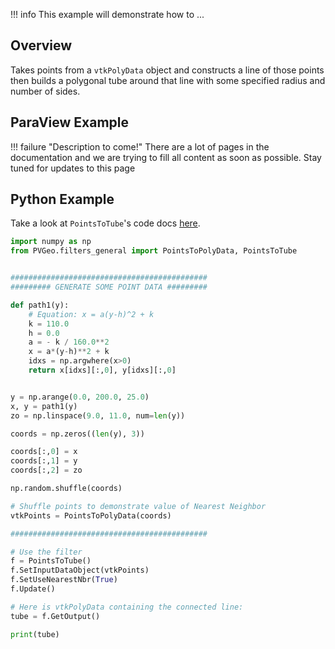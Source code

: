 !!! info
    This example will demonstrate how to ...

## Overview

Takes points from a `vtkPolyData` object and constructs a line of those points then builds a polygonal tube around that line with some specified radius and number of sides.

## ParaView Example

!!! failure "Description to come!"
    There are a lot of pages in the documentation and we are trying to fill all content as soon as possible. Stay tuned for updates to this page


<!--- TODO --->

## Python Example

Take a look at `PointsToTube`'s code docs [here](http://docs.pvgeo.org/en/latest/suites/General-Filters.html#PVGeo.filters_general.PointsToTube).

```py
import numpy as np
from PVGeo.filters_general import PointsToPolyData, PointsToTube


############################################
######### GENERATE SOME POINT DATA #########

def path1(y):
    # Equation: x = a(y-h)^2 + k
    k = 110.0
    h = 0.0
    a = - k / 160.0**2
    x = a*(y-h)**2 + k
    idxs = np.argwhere(x>0)
    return x[idxs][:,0], y[idxs][:,0]


y = np.arange(0.0, 200.0, 25.0)
x, y = path1(y)
zo = np.linspace(9.0, 11.0, num=len(y))

coords = np.zeros((len(y), 3))

coords[:,0] = x
coords[:,1] = y
coords[:,2] = zo

np.random.shuffle(coords)

# Shuffle points to demonstrate value of Nearest Neighbor
vtkPoints = PointsToPolyData(coords)

############################################

# Use the filter
f = PointsToTube()
f.SetInputDataObject(vtkPoints)
f.SetUseNearestNbr(True)
f.Update()

# Here is vtkPolyData containing the connected line:
tube = f.GetOutput()

print(tube)
```
